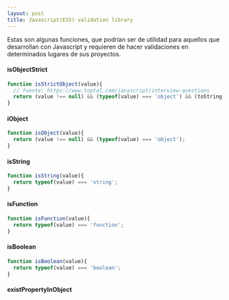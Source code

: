 ```yaml
---
layout: post
title: Javascript(ES5) validation library
---
```

Estas son algunas funciones, que podrían ser de utilidad para aquellos que desarrollan con Javascript y requieren de hacer validaciones en determinados lugares de sus proyectos.

#### isObjectStrict
```javascript
function isStrictObject(value){
  // fuente: https://www.toptal.com/javascript/interview-questions
  return (value !== null) && (typeof(value) === 'object') && (toString.call(value) !== '[object Array]');
}
```

#### iObject
```javascript
function isObject(value){
  return (value !== null) && (typeof(value) === 'object');
}
```

#### isString
```javascript
function isString(value){
  return typeof(value) === 'string';
}
```

#### isFunction
```javascript
function isFunction(value){
  return typeof(value) === 'function';
}
```

#### isBoolean
```javascript
function isBoolean(value){
  return typeof(value) === 'boolean';
}
```

#### existPropertyInObject
